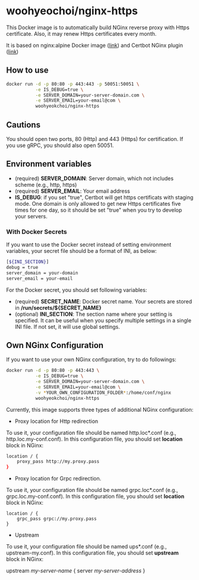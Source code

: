 # woohyeochoi/nginx-https

This Docker image is to automatically build NGinx reverse proxy with Https certificate. Also, it may renew Https certificates every month.

It is based on nginx:alpine Docker image ([link](https://hub.docker.com/_/nginx/)) and Certbot NGinx plugin ([link](https://github.com/certbot/certbot))

## How to use

```bash
docker run -d -p 80:80 -p 443:443 -p 50051:50051 \
           -e IS_DEBUG=true \
           -e SERVER_DOMAIN=your-server-domain.com \
           -e SERVER_EMAIL=your-email@com \
           woohyeokchoi/nginx-https
```

## Cautions

You should open two ports, 80 (Http) and 443 (Https) for certification. If you use gRPC, you should also open 50051.

## Environment variables

* (required) **SERVER_DOMAIN**: Server domain, which not includes scheme (e.g., http, https)
* (required) **SERVER_EMAIL**: Your email address
* **IS_DEBUG**: if you set "true", Certbot will get https certificats with staging mode. One domain is only allowed to get new Https certificates five times for one day, so it should be set "true" when you try to develop your servers.
  
### With Docker Secrets

If you want to use the Docker secret instead of setting environment variables, your secret file should be a format of INI, as below:

```bash
[${INI_SECTION}]
debug = true
server_domain = your-domain
server_email = your-email
```

For the Docker secret, you should set following variables:

* (required) **SECRET_NAME**: Docker secret name. Your secrets are stored in **/run/secrets/${SECRET_NAME}**
* (optional) **INI_SECTION**: The section name where your setting is specified. It can be useful when you specify multiple settings in a single INI file. If not set, it will use global settings.

## Own NGinx Configuration

If you want to use your own NGinx configuration, try to do followings:

```bash
docker run -d -p 80:80 -p 443:443 \
           -e IS_DEBUG=true \
           -e SERVER_DOMAIN=your-server-domain.com \
           -e SERVER_EMAIL=your-email@com \
           -v *YOUR_OWN_CONFIGURATION_FOLDER*:/home/conf/nginx
           woohyeokchoi/nginx-https
```

Currently, this image supports three types of additional NGinx configuration:

* Proxy location for Http redirection

To use it, your configuration file should be named http.loc*.conf (e.g., http.loc.my-conf.conf). In this configuration file, you should set **location** block in NGinx:

```bash
location / {
    proxy_pass http://my.proxy.pass
}
```

* Proxy location for Grpc redirection.

To use it, your configuration file should be named grpc.loc*.conf (e.g., grpc.loc.my-conf.conf). In this configuration file, you should set **location** block in NGinx:

```
location / {
    grpc_pass grpc://my.proxy.pass
}
```

* Upstream

To use it, your configuration file should be named ups*.conf (e.g., upstream-my.conf). In this configuration file, you should set **upstream** block in NGinx:

upstream *my-server-name* {
    server *my-server-address*
}

